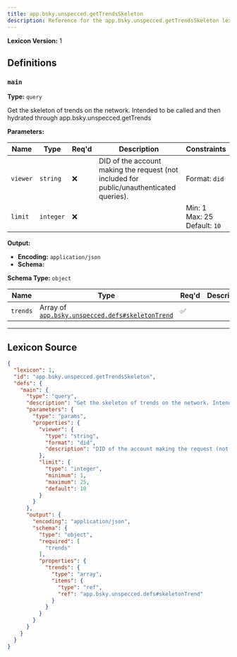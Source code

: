 ```yaml
---
title: app.bsky.unspecced.getTrendsSkeleton
description: Reference for the app.bsky.unspecced.getTrendsSkeleton lexicon
---
```

**Lexicon Version:** 1

## Definitions

<a name="main"></a>
### `main`

**Type:** `query`

Get the skeleton of trends on the network. Intended to be called and then hydrated through app.bsky.unspecced.getTrends

**Parameters:**

| Name | Type | Req'd  | Description | Constraints |
|------|------|----------|-------------|-------------|
| `viewer` | `string` | ❌  | DID of the account making the request (not included for public/unauthenticated queries). | Format: `did` |
| `limit` | `integer` | ❌  |  | Min: 1<br/>Max: 25<br/>Default: `10` |
**Output:**

- **Encoding:** `application/json`
- **Schema:**

**Schema Type:** `object`

| Name | Type | Req'd  | Description | Constraints |
|------|------|----------|-------------|-------------|
| `trends` | Array of [`app.bsky.unspecced.defs#skeletonTrend`](/app/bsky/unspecced/defs#skeletonTrend) | ✅  |  |  |

---

## Lexicon Source
```json
{
  "lexicon": 1,
  "id": "app.bsky.unspecced.getTrendsSkeleton",
  "defs": {
    "main": {
      "type": "query",
      "description": "Get the skeleton of trends on the network. Intended to be called and then hydrated through app.bsky.unspecced.getTrends",
      "parameters": {
        "type": "params",
        "properties": {
          "viewer": {
            "type": "string",
            "format": "did",
            "description": "DID of the account making the request (not included for public/unauthenticated queries)."
          },
          "limit": {
            "type": "integer",
            "minimum": 1,
            "maximum": 25,
            "default": 10
          }
        }
      },
      "output": {
        "encoding": "application/json",
        "schema": {
          "type": "object",
          "required": [
            "trends"
          ],
          "properties": {
            "trends": {
              "type": "array",
              "items": {
                "type": "ref",
                "ref": "app.bsky.unspecced.defs#skeletonTrend"
              }
            }
          }
        }
      }
    }
  }
}
```
